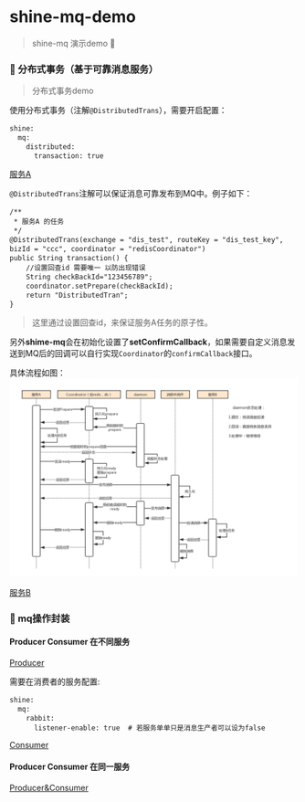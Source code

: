 # shine-mq-demo 

> shine-mq 演示demo 🎥

### 🎈 分布式事务（基于可靠消息服务）

> 分布式事务demo

使用分布式事务（注解``@DistributedTrans``），需要开启配置：

```
shine:
  mq:
    distributed:
      transaction: true
```

[服务A](https://github.com/7le/shine-mq-demo/tree/master/distributed-transaction)

``@DistributedTrans``注解可以保证消息可靠发布到MQ中。例子如下：

```
/**
 * 服务A 的任务
 */
@DistributedTrans(exchange = "dis_test", routeKey = "dis_test_key", bizId = "ccc", coordinator = "redisCoordinator")
public String transaction() {
    //设置回查id 需要唯一 以防出现错误
    String checkBackId="123456789";
    coordinator.setPrepare(checkBackId);
    return "DistributedTran";
}
```
> 这里通过设置回查id，来保证服务A任务的原子性。

另外**shime-mq**会在初始化设置了**setConfirmCallback**，如果需要自定义消息发送到MQ后的回调可以自行实现``Coordinator``的``confirmCallback``接口。

具体流程如图：
![shine-mq](https://github.com/7le/7le.github.io/raw/master/image/dis/shine-mq.jpg)

[服务B](https://github.com/7le/shine-mq-demo/tree/master/distributed-transaction-consumer)

### 🎐 mq操作封装

#### Producer Consumer 在不同服务

[Producer](https://github.com/7le/shine-mq-demo/tree/master/msg-encapsulate-1)

需要在消费者的服务配置:

```
shine:
  mq:
    rabbit:
      listener-enable: true  # 若服务单单只是消息生产者可以设为false
```
[Consumer](https://github.com/7le/shine-mq-demo/tree/master/msg-encapsulate-2)

#### Producer Consumer 在同一服务

[Producer&Consumer](https://github.com/7le/shine-mq-demo/tree/master/msg-encapsulate)

